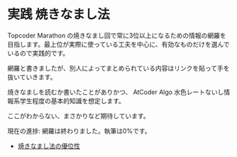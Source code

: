 
# 実践 焼きなまし法

Topcoder Marathon の焼きなまし回で常に3位以上になるための情報の網羅を目指します。最上位が実際に使っている工夫を中心に、有効なものだけを選んでいるので実践的です。

網羅と書きましたが、別人によってまとめられている内容はリンクを貼って手を抜いていきます。

焼きなましを読むか書いたことがありかつ、 AtCoder Algo 水色レートないし情報系学生程度の基本的知識を想定します。

ここがわからない、まさかりなど期待しています。

現在の進捗: 網羅は終わりました。執筆は0%です。

- [焼きなまし法の優位性](/焼きなまし法の優位性.md)
